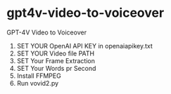 # gpt4v-video-to-voiceover
GPT-4V Video to Voiceover

1. SET YOUR OpenAI API KEY in openaiapikey.txt
2. SET YOUR Video file PATH
3. SET Your Frame Extraction
4. SET Your Words pr Second
5. Install FFMPEG
6. Run vovid2.py
